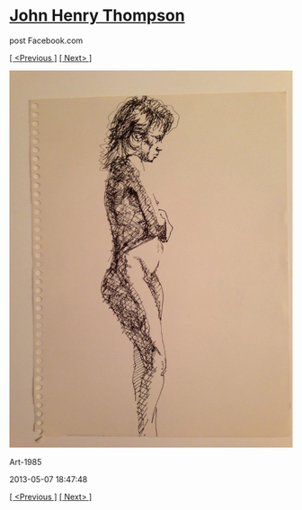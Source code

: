 # [John Henry Thompson](../README.md)
post Facebook.com

[[ <Previous ]](2013-05-07-4.md) [[ Next> ]](2013-05-07-6.md)

[![](../media/2013-05-07/Art-1989.jpg)](../README.md)

Art-1985

2013-05-07 18:47:48

[[ <Previous ]](2013-05-07-4.md) [[ Next> ]](2013-05-07-6.md)